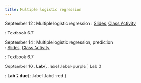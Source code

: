 ```yaml
---
title: Multiple logistic regression
---
```


September 12
: Multiple logistic regression
  : [Slides](https://sta214-f22.github.io/slides/lecture_10.pdf), [Class Activity](https://sta214-f22.github.io/class_activities/ca_lecture_10.html)
  
: Textbook 6.7

September 14
: Multiple logistic regression, prediction  
  : [Slides](https://sta214-f22.github.io/slides/lecture_11.pdf), [Class Activity](https://sta214-f22.github.io/class_activities/ca_lecture_11.html)

: Textbook 6.7

September 16
: **Lab**{: .label .label-purple } Lab 3

: **Lab 2 due**{: .label .label-red }